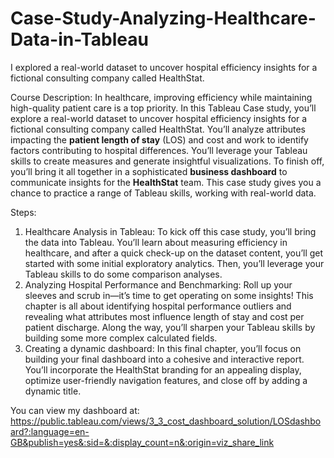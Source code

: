 # Case-Study-Analyzing-Healthcare-Data-in-Tableau
I explored a real-world dataset to uncover hospital efficiency insights for a fictional consulting company called HealthStat.

Course Description: In healthcare, improving efficiency while maintaining high-quality patient care is a top priority. In this Tableau Case study, you’ll explore a real-world dataset to uncover hospital efficiency insights for a fictional consulting company called HealthStat. You’ll analyze attributes impacting the **patient length of stay** (LOS) and cost and work to identify factors contributing to hospital differences. You’ll leverage your Tableau skills to create measures and generate insightful visualizations. To finish off, you’ll bring it all together in a sophisticated **business dashboard** to communicate insights for the **HealthStat** team. This case study gives you a chance to practice a range of Tableau skills, working with real-world data.

Steps:
1. Healthcare Analysis in Tableau: To kick off this case study, you’ll bring the data into Tableau. You’ll learn about measuring efficiency in healthcare, and after a quick check-up on the dataset content, you’ll get started with some initial exploratory analytics. Then, you’ll leverage your Tableau skills to do some comparison analyses.
2. Analyzing Hospital Performance and Benchmarking: Roll up your sleeves and scrub in—it’s time to get operating on some insights! This chapter is all about identifying hospital performance outliers and revealing what attributes most influence length of stay and cost per patient discharge. Along the way, you’ll sharpen your Tableau skills by building some more complex calculated fields.
3. Creating a dynamic dashboard: In this final chapter, you’ll focus on building your final dashboard into a cohesive and interactive report. You’ll incorporate the HealthStat branding for an appealing display, optimize user-friendly navigation features, and close off by adding a dynamic title.

You can view my dashboard at: https://public.tableau.com/views/3_3_cost_dashboard_solution/LOSdashboard?:language=en-GB&publish=yes&:sid=&:display_count=n&:origin=viz_share_link
